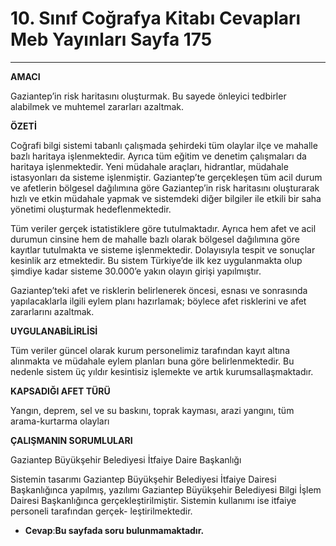 # 10. Sınıf Coğrafya Kitabı Cevapları Meb Yayınları Sayfa 175

---

**AMACI**

 Gaziantep’in risk haritasını oluşturmak. Bu sayede önleyici tedbirler alabilmek ve muhtemel zararları azaltmak.

**ÖZETİ**

 Coğrafi bilgi sistemi tabanlı çalışmada şehirdeki tüm olaylar ilçe ve mahalle bazlı haritaya işlenmektedir. Ayrıca tüm eğitim ve denetim çalışmaları da haritaya işlenmektedir. Yeni müdahale araçları, hidrantlar, müdahale istasyonları da sisteme işlenmiştir. Gaziantep’te gerçekleşen tüm acil durum ve afetlerin bölgesel dağılımına göre Gaziantep’in risk haritasını oluşturarak hızlı ve etkin müdahale yapmak ve sistemdeki diğer bilgiler ile etkili bir saha yönetimi oluşturmak hedeflenmektedir.

Tüm veriler gerçek istatistiklere göre tutulmaktadır. Ayrıca hem afet ve acil durumun cinsine hem de mahalle bazlı olarak bölgesel dağılımına göre kayıtlar tutulmakta ve sisteme işlenmektedir. Dolayısıyla tespit ve sonuçlar kesinlik arz etmektedir. Bu sistem Türkiye’de ilk kez uygulanmakta olup şimdiye kadar sisteme 30.000’e yakın olayın girişi yapılmıştır.

Gaziantep’teki afet ve risklerin belirlenerek öncesi, esnası ve sonrasında yapılacaklarla ilgili eylem planı hazırlamak; böylece afet risklerini ve afet zararlarını azaltmak.

**UYGULANABİLİRLİSİ**

 Tüm veriler güncel olarak kurum personelimiz tarafından kayıt altına alınmakta ve müdahale eylem planları buna göre belirlenmektedir. Bu nedenle sistem üç yıldır kesintisiz işlemekte ve artık kurumsallaşmaktadır.

**KAPSADIĞI AFET TÜRÜ**

 Yangın, deprem, sel ve su baskını, toprak kayması, arazi yangını, tüm arama-kurtarma olayları

**ÇALIŞMANIN SORUMLULARI**

 Gaziantep Büyükşehir Belediyesi İtfaiye Daire Başkanlığı

Sistemin tasarımı Gaziantep Büyükşehir Belediyesi İtfaiye Dairesi Başkanlığınca yapılmış, yazılımı Gaziantep Büyükşehir Belediyesi Bilgi İşlem Dairesi Başkanlığınca gerçekleştirilmiştir. Sistemin kullanımı ise itfaiye personeli tarafından gerçek- leştirilmektedir.

-   **Cevap**:**Bu sayfada soru bulunmamaktadır.**